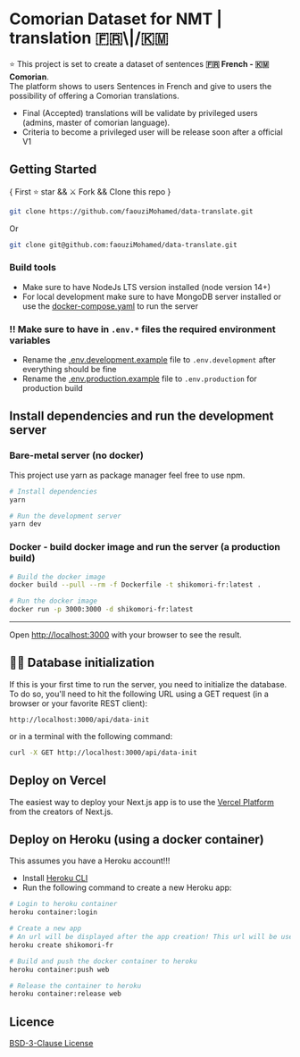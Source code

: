 # Comorian Dataset for NMT | translation 🇫🇷\\|/🇰🇲  
⭐ This project is set to create a dataset of sentences **🇫🇷 French - 🇰🇲 Comorian**.  
The platform shows to users Sentences in French and give to users the possibility of offering a Comorian translations.

- Final (Accepted) translations will be validate by privileged users (admins, master of comorian language).
- Criteria to become a privileged user will be release soon after a official V1

## Getting Started

{ First ⭐ star && ⚔️ Fork && Clone this repo }

```bash
git clone https://github.com/faouziMohamed/data-translate.git
```

Or

```bash
git clone git@github.com:faouziMohamed/data-translate.git
```

### Build tools

- Make sure to have NodeJs LTS version installed (node version 14+)
- For local development make sure to have MongoDB server installed or use the [docker-compose.yaml](docker-compose.yaml) to run the server

### ‼️ Make sure to have in `.env.*` files the required environment variables

- Rename the [.env.development.example](.env.development.example) file to `.env.development` after everything should be fine
- Rename the [.env.production.example](.env.production.example) file to `.env.production` for production build

## Install dependencies and run the development server

### Bare-metal server (no docker)

This project use yarn as package manager feel free to use npm.

```bash
# Install dependencies
yarn
```

```bash
# Run the development server
yarn dev
```

### Docker - build docker image and run the server (a production build) 

```bash
# Build the docker image
docker build --pull --rm -f Dockerfile -t shikomori-fr:latest .

# Run the docker image
docker run -p 3000:3000 -d shikomori-fr:latest
```

---

Open [http://localhost:3000](http://localhost:3000) with your browser to see the result.

## 🏋️‍♂️ Database initialization

If this is your first time to run the server, you need to initialize the database.  
To do so, you'll need to hit the following URL using a GET request (in a browser or your favorite REST client):

```
http://localhost:3000/api/data-init
```

or in a terminal with the following command:

```bash
curl -X GET http://localhost:3000/api/data-init
```

## Deploy on Vercel

The easiest way to deploy your Next.js app is to use the [Vercel Platform](https://vercel.com/new?utm_medium=default-template&filter=next.js&utm_source=create-next-app&utm_campaign=create-next-app-readme) from the creators of Next.js.

## Deploy on Heroku (using a docker container)

This assumes you have a Heroku account!!!

- Install [Heroku CLI](https://devcenter.heroku.com/articles/heroku-cli)
- Run the following command to create a new Heroku app:

```bash
# Login to heroku container
heroku container:login

# Create a new app
# An url will be displayed after the app creation! This url will be used to visit the app
heroku create shikomori-fr

# Build and push the docker container to heroku
heroku container:push web

# Release the container to heroku
heroku container:release web
```

## Licence

[BSD-3-Clause License](LICENSE)
